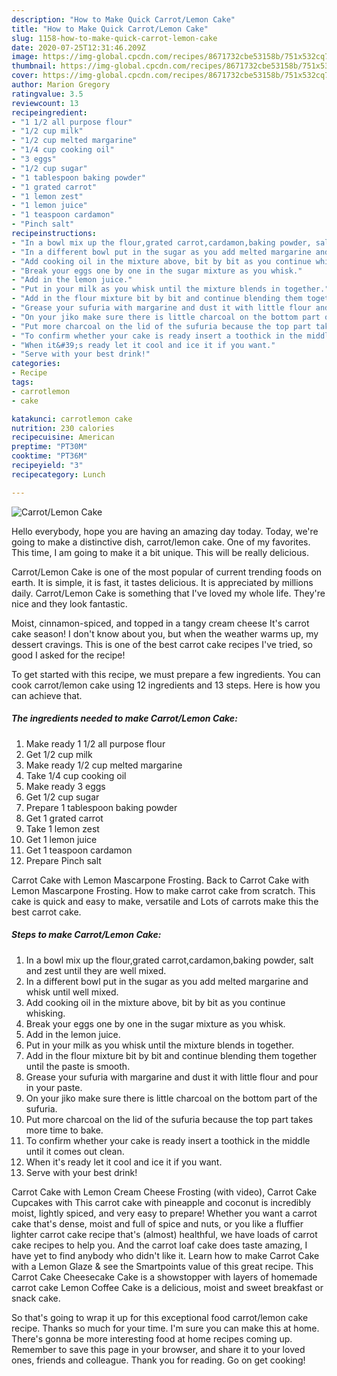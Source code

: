 ```yaml
---
description: "How to Make Quick Carrot/Lemon Cake"
title: "How to Make Quick Carrot/Lemon Cake"
slug: 1158-how-to-make-quick-carrot-lemon-cake
date: 2020-07-25T12:31:46.209Z
image: https://img-global.cpcdn.com/recipes/8671732cbe53158b/751x532cq70/carrotlemon-cake-recipe-main-photo.jpg
thumbnail: https://img-global.cpcdn.com/recipes/8671732cbe53158b/751x532cq70/carrotlemon-cake-recipe-main-photo.jpg
cover: https://img-global.cpcdn.com/recipes/8671732cbe53158b/751x532cq70/carrotlemon-cake-recipe-main-photo.jpg
author: Marion Gregory
ratingvalue: 3.5
reviewcount: 13
recipeingredient:
- "1 1/2 all purpose flour"
- "1/2 cup milk"
- "1/2 cup melted margarine"
- "1/4 cup cooking oil"
- "3 eggs"
- "1/2 cup sugar"
- "1 tablespoon baking powder"
- "1 grated carrot"
- "1 lemon zest"
- "1 lemon juice"
- "1 teaspoon cardamon"
- "Pinch salt"
recipeinstructions:
- "In a bowl mix up the flour,grated carrot,cardamon,baking powder, salt and zest until they are well mixed."
- "In a different bowl put in the sugar as you add melted margarine and whisk until well mixed."
- "Add cooking oil in the mixture above, bit by bit as you continue whisking."
- "Break your eggs one by one in the sugar mixture as you whisk."
- "Add in the lemon juice."
- "Put in your milk as you whisk until the mixture blends in together."
- "Add in the flour mixture bit by bit and continue blending them together until the paste is smooth."
- "Grease your sufuria with margarine and dust it with little flour and pour in your paste."
- "On your jiko make sure there is little charcoal on the bottom part of the sufuria."
- "Put more charcoal on the lid of the sufuria because the top part takes more time to bake."
- "To confirm whether your cake is ready insert a toothick in the middle until it comes out clean."
- "When it&#39;s ready let it cool and ice it if you want."
- "Serve with your best drink!"
categories:
- Recipe
tags:
- carrotlemon
- cake

katakunci: carrotlemon cake 
nutrition: 230 calories
recipecuisine: American
preptime: "PT30M"
cooktime: "PT36M"
recipeyield: "3"
recipecategory: Lunch

---
```



![Carrot/Lemon Cake](https://img-global.cpcdn.com/recipes/8671732cbe53158b/751x532cq70/carrotlemon-cake-recipe-main-photo.jpg)

Hello everybody, hope you are having an amazing day today. Today, we're going to make a distinctive dish, carrot/lemon cake. One of my favorites. This time, I am going to make it a bit unique. This will be really delicious.

Carrot/Lemon Cake is one of the most popular of current trending foods on earth. It is simple, it is fast, it tastes delicious. It is appreciated by millions daily. Carrot/Lemon Cake is something that I've loved my whole life. They're nice and they look fantastic.

Moist, cinnamon-spiced, and topped in a tangy cream cheese It&#39;s carrot cake season! I don&#39;t know about you, but when the weather warms up, my dessert cravings. This is one of the best carrot cake recipes I&#39;ve tried, so good I asked for the recipe!


To get started with this recipe, we must prepare a few ingredients. You can cook carrot/lemon cake using 12 ingredients and 13 steps. Here is how you can achieve that.

<!--inarticleads1-->

##### The ingredients needed to make Carrot/Lemon Cake:

1. Make ready 1 1/2 all purpose flour
1. Get 1/2 cup milk
1. Make ready 1/2 cup melted margarine
1. Take 1/4 cup cooking oil
1. Make ready 3 eggs
1. Get 1/2 cup sugar
1. Prepare 1 tablespoon baking powder
1. Get 1 grated carrot
1. Take 1 lemon zest
1. Get 1 lemon juice
1. Get 1 teaspoon cardamon
1. Prepare Pinch salt


Carrot Cake with Lemon Mascarpone Frosting. Back to Carrot Cake with Lemon Mascarpone Frosting. How to make carrot cake from scratch. This cake is quick and easy to make, versatile and Lots of carrots make this the best carrot cake. 

<!--inarticleads2-->

##### Steps to make Carrot/Lemon Cake:

1. In a bowl mix up the flour,grated carrot,cardamon,baking powder, salt and zest until they are well mixed.
1. In a different bowl put in the sugar as you add melted margarine and whisk until well mixed.
1. Add cooking oil in the mixture above, bit by bit as you continue whisking.
1. Break your eggs one by one in the sugar mixture as you whisk.
1. Add in the lemon juice.
1. Put in your milk as you whisk until the mixture blends in together.
1. Add in the flour mixture bit by bit and continue blending them together until the paste is smooth.
1. Grease your sufuria with margarine and dust it with little flour and pour in your paste.
1. On your jiko make sure there is little charcoal on the bottom part of the sufuria.
1. Put more charcoal on the lid of the sufuria because the top part takes more time to bake.
1. To confirm whether your cake is ready insert a toothick in the middle until it comes out clean.
1. When it&#39;s ready let it cool and ice it if you want.
1. Serve with your best drink!


Carrot Cake with Lemon Cream Cheese Frosting (with video), Carrot Cake Cupcakes with This carrot cake with pineapple and coconut is incredibly moist, lightly spiced, and very easy to prepare! Whether you want a carrot cake that&#39;s dense, moist and full of spice and nuts, or you like a fluffier lighter carrot cake recipe that&#39;s (almost) healthful, we have loads of carrot cake recipes to help you. And the carrot loaf cake does taste amazing, I have yet to find anybody who didn&#39;t like it. Learn how to make Carrot Cake with a Lemon Glaze &amp; see the Smartpoints value of this great recipe. This Carrot Cake Cheesecake Cake is a showstopper with layers of homemade carrot cake Lemon Coffee Cake is a delicious, moist and sweet breakfast or snack cake. 

So that's going to wrap it up for this exceptional food carrot/lemon cake recipe. Thanks so much for your time. I'm sure you can make this at home. There's gonna be more interesting food at home recipes coming up. Remember to save this page in your browser, and share it to your loved ones, friends and colleague. Thank you for reading. Go on get cooking!
